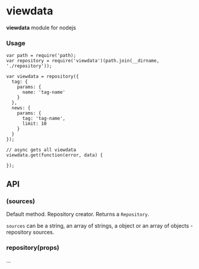 # viewdata

**viewdata** module for nodejs

### Usage

```
var path = require('path);
var repository = require('viewdata')(path.join(__dirname, './repository'));

var viewdata = repository({
  tag: {
    params: {
      name: 'tag-name'
    }
  },
  news: {
    params: {
      tag: 'tag-name',
      limit: 10
    }
  }
});

// async gets all viewdata
viewdata.get(function(error, data) {
  
});

```

## API


### (sources)

Default method. Repository creator. Returns a `Repository`.

`sources` can be a string, an array of strings, a object or an array of objects - repository sources.

### repository(props)

...
